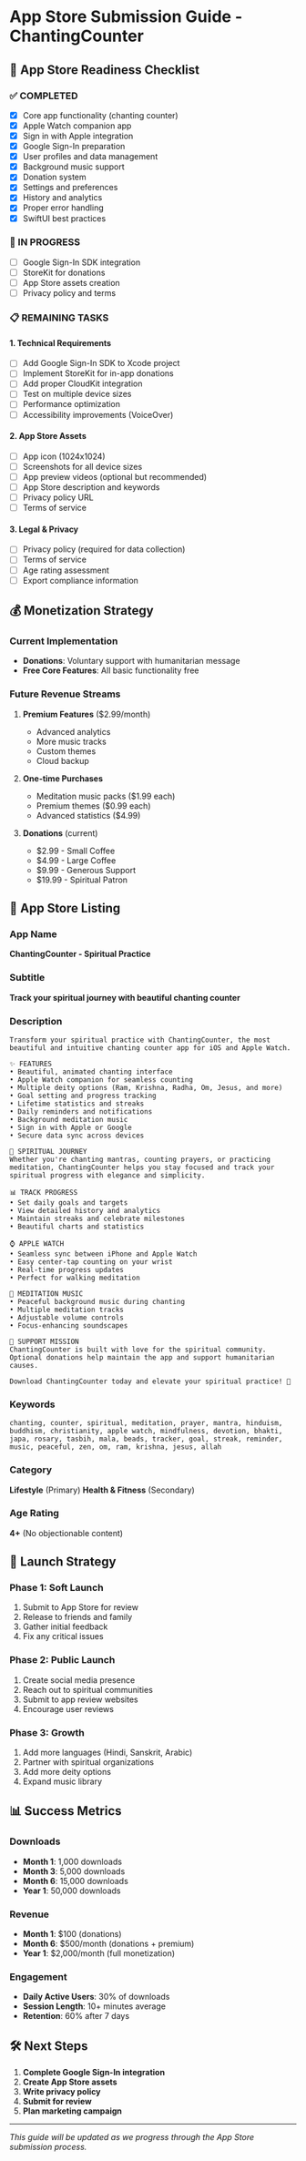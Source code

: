 # App Store Submission Guide - ChantingCounter

## 🎯 App Store Readiness Checklist

### ✅ COMPLETED
- [x] Core app functionality (chanting counter)
- [x] Apple Watch companion app
- [x] Sign in with Apple integration
- [x] Google Sign-In preparation
- [x] User profiles and data management
- [x] Background music support
- [x] Donation system
- [x] Settings and preferences
- [x] History and analytics
- [x] Proper error handling
- [x] SwiftUI best practices

### 🔄 IN PROGRESS
- [ ] Google Sign-In SDK integration
- [ ] StoreKit for donations
- [ ] App Store assets creation
- [ ] Privacy policy and terms

### 📋 REMAINING TASKS

#### 1. Technical Requirements
- [ ] Add Google Sign-In SDK to Xcode project
- [ ] Implement StoreKit for in-app donations
- [ ] Add proper CloudKit integration
- [ ] Test on multiple device sizes
- [ ] Performance optimization
- [ ] Accessibility improvements (VoiceOver)

#### 2. App Store Assets
- [ ] App icon (1024x1024)
- [ ] Screenshots for all device sizes
- [ ] App preview videos (optional but recommended)
- [ ] App Store description and keywords
- [ ] Privacy policy URL
- [ ] Terms of service

#### 3. Legal & Privacy
- [ ] Privacy policy (required for data collection)
- [ ] Terms of service
- [ ] Age rating assessment
- [ ] Export compliance information

## 💰 Monetization Strategy

### Current Implementation
- **Donations**: Voluntary support with humanitarian message
- **Free Core Features**: All basic functionality free

### Future Revenue Streams
1. **Premium Features** ($2.99/month)
   - Advanced analytics
   - More music tracks
   - Custom themes
   - Cloud backup

2. **One-time Purchases**
   - Meditation music packs ($1.99 each)
   - Premium themes ($0.99 each)
   - Advanced statistics ($4.99)

3. **Donations** (current)
   - $2.99 - Small Coffee
   - $4.99 - Large Coffee
   - $9.99 - Generous Support
   - $19.99 - Spiritual Patron

## 📱 App Store Listing

### App Name
**ChantingCounter - Spiritual Practice**

### Subtitle
**Track your spiritual journey with beautiful chanting counter**

### Description
```
Transform your spiritual practice with ChantingCounter, the most beautiful and intuitive chanting counter app for iOS and Apple Watch.

✨ FEATURES
• Beautiful, animated chanting interface
• Apple Watch companion for seamless counting
• Multiple deity options (Ram, Krishna, Radha, Om, Jesus, and more)
• Goal setting and progress tracking
• Lifetime statistics and streaks
• Daily reminders and notifications
• Background meditation music
• Sign in with Apple or Google
• Secure data sync across devices

🙏 SPIRITUAL JOURNEY
Whether you're chanting mantras, counting prayers, or practicing meditation, ChantingCounter helps you stay focused and track your spiritual progress with elegance and simplicity.

📊 TRACK PROGRESS
• Set daily goals and targets
• View detailed history and analytics
• Maintain streaks and celebrate milestones
• Beautiful charts and statistics

⌚ APPLE WATCH
• Seamless sync between iPhone and Apple Watch
• Easy center-tap counting on your wrist
• Real-time progress updates
• Perfect for walking meditation

🎵 MEDITATION MUSIC
• Peaceful background music during chanting
• Multiple meditation tracks
• Adjustable volume controls
• Focus-enhancing soundscapes

💝 SUPPORT MISSION
ChantingCounter is built with love for the spiritual community. Optional donations help maintain the app and support humanitarian causes.

Download ChantingCounter today and elevate your spiritual practice! 🙏
```

### Keywords
```
chanting, counter, spiritual, meditation, prayer, mantra, hinduism, buddhism, christianity, apple watch, mindfulness, devotion, bhakti, japa, rosary, tasbih, mala, beads, tracker, goal, streak, reminder, music, peaceful, zen, om, ram, krishna, jesus, allah
```

### Category
**Lifestyle** (Primary)
**Health & Fitness** (Secondary)

### Age Rating
**4+** (No objectionable content)

## 🚀 Launch Strategy

### Phase 1: Soft Launch
1. Submit to App Store for review
2. Release to friends and family
3. Gather initial feedback
4. Fix any critical issues

### Phase 2: Public Launch
1. Create social media presence
2. Reach out to spiritual communities
3. Submit to app review websites
4. Encourage user reviews

### Phase 3: Growth
1. Add more languages (Hindi, Sanskrit, Arabic)
2. Partner with spiritual organizations
3. Add more deity options
4. Expand music library

## 📊 Success Metrics

### Downloads
- **Month 1**: 1,000 downloads
- **Month 3**: 5,000 downloads
- **Month 6**: 15,000 downloads
- **Year 1**: 50,000 downloads

### Revenue
- **Month 1**: $100 (donations)
- **Month 6**: $500/month (donations + premium)
- **Year 1**: $2,000/month (full monetization)

### Engagement
- **Daily Active Users**: 30% of downloads
- **Session Length**: 10+ minutes average
- **Retention**: 60% after 7 days

## 🛠 Next Steps

1. **Complete Google Sign-In integration**
2. **Create App Store assets**
3. **Write privacy policy**
4. **Submit for review**
5. **Plan marketing campaign**

---

*This guide will be updated as we progress through the App Store submission process.*
